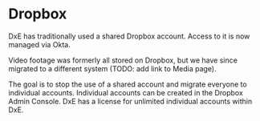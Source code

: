 # Dropbox

DxE has traditionally used a shared Dropbox account. Access to it is now managed via Okta.

Video footage was formerly all stored on Dropbox, but we have since migrated to a different system (TODO: add link to Media page).

The goal is to stop the use of a shared account and migrate everyone to individual accounts. Individual accounts can be created in the Dropbox Admin Console. DxE has a license for unlimited individual accounts within DxE.
